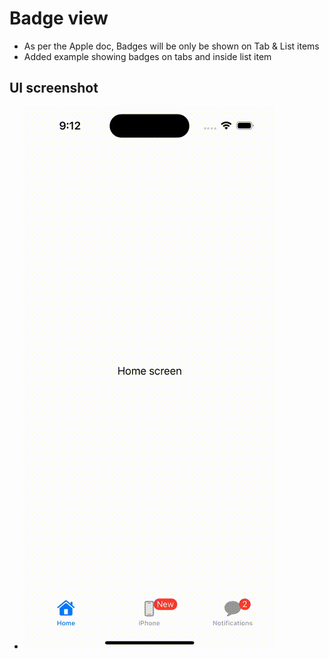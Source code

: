 #  Badge view

- As per the Apple doc, Badges will be only be shown on Tab & List items
- Added example showing badges on tabs and inside list item

## UI screenshot
- ![BadgeExample](./BadgeExample.gif)

